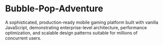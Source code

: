 # Bubble-Pop-Adventure
A sophisticated, production-ready mobile gaming platform built with vanilla JavaScript, demonstrating enterprise-level architecture, performance optimization, and scalable design patterns suitable for millions of concurrent users.
